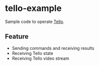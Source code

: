 # tello-example

Sample code to operate [Tello](https://www.ryzerobotics.com/tello).

## Feature
* Sending commands and receiving results
* Receiving Tello state
* Receiving Tello video stream